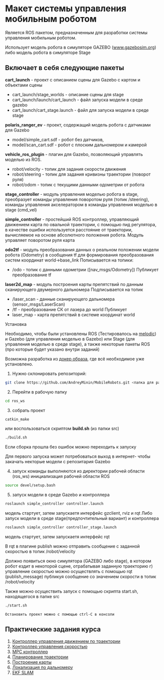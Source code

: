 # Макет системы управления мобильным роботом

Является ROS пакетом, предназначенным для разработки системы управления мобильным роботом.

Использует модель робота в симуляторе GAZEBO (www.gazebosim.org)
либо модель робота в симуляторе Stage

## Включает в себя следующие пакеты

**cart_launch** - проект с описанием сцены для Gazebo с картом и объектами сцены
* cart_launch/stage_worlds - описание сцены для stage
* cart_launch/launch/cart_launch - файл запуска модели в среде gazebo
* cart_launch/cart_stage.launch - файл для запуска модели в среде stage

**polaris_ranger_ev** - проект, содержащий модель робота с датчиками для Gazebo
* model/simple_cart.sdf - робот без датчиков,
* model/scan_cart.sdf - робот с плоским дальномером и камерой

**vehicle_ros_plugin** - плагин для Gazebo, позволяющий управлять моделью из ROS.
* robot/velocity - топик для задания скорости движения
* robot/steering - топик для задания кривизны траектории (поворот руля)
* robot/odom   -   топик с текущими данными одометрии от робота

**stage_controller** - модуль управления моделью робота в stage, преобразует команды управления поворотом руля (топик /steering), команды управления акселератором в команды управления моделью в stage (cmd_vel) 

**simple_controller** - простейший ROS контроллер, управляющий движением карта по овальной траектории, с помощью пид регулятора, в качестве ошибки используется расстояние от траектории, вычисляемое на основе абсолютного положения робота. Модуль управляет поворотом руля карта

**odo2tf** - модуль преобразования данных о реальном положении модели робота (Odometry) в сообщения tf для формирования преобразования систем координат world->base_link
Пописывается на топики:
* /odo - топик с данными одометрии ([nav_msgs/Odometry])
Публикует преобразование tf

**laser2d_map** - модуль построения карты препятствий по данным сканирующего двумерного дальномера
Подписывается на топик
* /laser_scan - данные сканирующего дальномера (sensor_msgs/LaserScan)
* /tf - преобразование СК от лазера до world
Публикует
* laser_map - карта препятствий в системе координат world

Установка

Необходимо, чтобы были установлены ROS (Тестировалось на [melodic](http://wiki.ros.org/melodic/Installation)) и Gazebo (для управления моделью в Gazebo) или Stage (для управления моделью в среде stage), а также некоторые пакеты ROS (про которые будет указано внутри заданий)

Возможна разработка из [докер образа](https://github.com/AndreyMinin/MobileRobots#%D0%B8%D1%81%D0%BF%D0%BE%D0%BB%D1%8C%D0%B7%D0%BE%D0%B2%D0%B0%D0%BD%D0%B8%D0%B5-docker), где всё необходимое уже установлено.

1. Нужно склонировать репозиторий:
```bash
git clone https://github.com/AndreyMinin/MobileRobots.git <папка для размещения проекта>
```

2. Перейти в рабочую папку
```bash
cd ros_ws
```

3. собрать проект
```bash
catkin_make
```
или воспользоваться скриптом **build.sh** (из папки src)
```bash
./build.sh
```
Если сборка прошла без ошибок можно переходить к запуску

Для первого запуска может потребоваться выход в интернет- чтобы закачать некторые модели с репозитария Gazebo

4. запуск
  команды выполняются из директории рабочей области (ros_ws)
инициализация рабочей области ROS
```bash
source devel/setup.bash
```

5. запуск модели в среде Gazebo и контроллера 
```bash
roslaunch simple_controller controller.launch
```
модель стартует, затем запускаетя интерфейс gzclient, rviz и rqt
 Либо запуск модели в среде stage(предпочтительный вариант) и контроллера 
```bash
roslaunch simple_controller controller_stage.launch
```
модель стартует, затем запускаетя интерфейс  rqt

В rqt в плагине publish можно отправить сообщение с заданной скоростью в топик /robot/velocity

  Должно появиться окно симулятора (GAZEBO либо  stage), в котором робот ездит в некоторой сцене, отрабатывая заданную траекторию
  г) управление скоростью можно осуществлять с помощью rqt (publish_message) публикуя сообщение со значением скорости в топик /robot/velocity

  Также можно осуществить запуск с помощью скрипта start.sh, находящегося в папке src
```bash
./start.sh
```
	Остановить проект можно с помощью ctrl-C в консоли

## Практические задания курса
1. [Контроллер управления движением по траектории](https://github.com/AndreyMinin/MobileRobots/tree/master/mr_ws/src/simple_controller)
2. [Контроллер управления скоростью](https://github.com/AndreyMinin/MobileRobots/tree/master/mr_ws/src/velocity_controller)
3. [MPC контроллер](https://github.com/AndreyMinin/MobileRobots/tree/master/mr_ws/src/mpc_controller)
4. [Планирование траектории](https://github.com/AndreyMinin/MobileRobots/tree/master/mr_ws/src/simple_planner)
5. [Построение карты](https://github.com/AndreyMinin/MobileRobots/tree/master/mr_ws/src/simple_map)
6. [Локализация по дальномеру](https://github.com/AndreyMinin/MobileRobots/tree/master/mr_ws/src/feature_matcher)
7. [EKF SLAM](https://github.com/AndreyMinin/MobileRobots/tree/master/mr_ws/src/barrel_slam)



